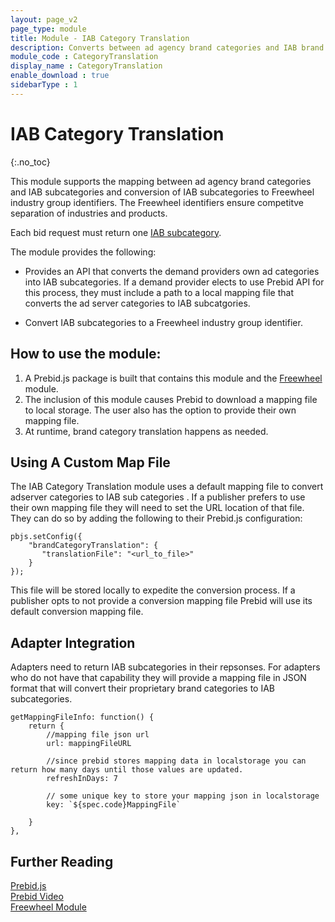 ```yaml
---
layout: page_v2
page_type: module
title: Module - IAB Category Translation
description: Converts between ad agency brand categories and IAB brand categories.
module_code : CategoryTranslation
display_name : CategoryTranslation
enable_download : true
sidebarType : 1
---
```


# IAB Category Translation

{:.no_toc}

This module supports the mapping between ad agency brand categories and IAB subcategories and conversion of IAB subcategories to Freewheel industry group identifiers. The Freewheel identifiers ensure competitve separation of industries and products. 

Each bid request must return one [IAB subcategory](https://support.aerserv.com/hc/en-us/articles/207148516-List-of-IAB-Categories).

The module provides the following: 

- Provides an API that converts the demand providers own ad categories into IAB subcategories. If a demand provider elects to use Prebid API for this process, they must include a path to a local mapping file that converts the ad server categories to IAB subcatgories. 

- Convert IAB subcategories to a Freewheel industry group identifier.

## How to use the module:

1. A Prebid.js package is built that contains this module and the [Freewheel]({site.github.url}}/dev-docs/module/freewheel.html) module.  
2. The inclusion of this module causes Prebid to download a mapping file to local storage. The user also has the option to provide their own mapping file. 
3. At runtime, brand category translation happens as needed. 


## Using A Custom Map File
The IAB Category Translation module uses a default mapping file to convert adserver categories to IAB sub categories . If a publisher prefers to use their own mapping file they will need to set the URL location of that file. They can do so by adding the following to their Prebid.js configuration: 

```
pbjs.setConfig({
    "brandCategoryTranslation": {
       "translationFile": "<url_to_file>"
    }
});
```
This file will be stored locally to expedite the conversion process. If a publisher opts to not provide a conversion mapping file Prebid will use its default conversion mapping file. 

## Adapter Integration

Adapters need to return IAB subcategories in their repsonses. For adapters who do not have that capability they will provide a mapping file in JSON format that will convert their proprietary brand categories to IAB subcategories. 
```
getMappingFileInfo: function() { 
	return { 
		//mapping file json url
		url: mappingFileURL
           
        //since prebid stores mapping data in localstorage you can return how many days until those values are updated.
        refreshInDays: 7

        // some unique key to store your mapping json in localstorage
        key: `${spec.code}MappingFile`

    }
},
```
## Further Reading

[Prebid.js](http://prebid.org/dev-docs/getting-started.html)   
[Prebid Video](http://prebid.org/prebid-video/video-overview.html)  
[Freewheel Module](/dev-docs/modules/freewheel.html)







